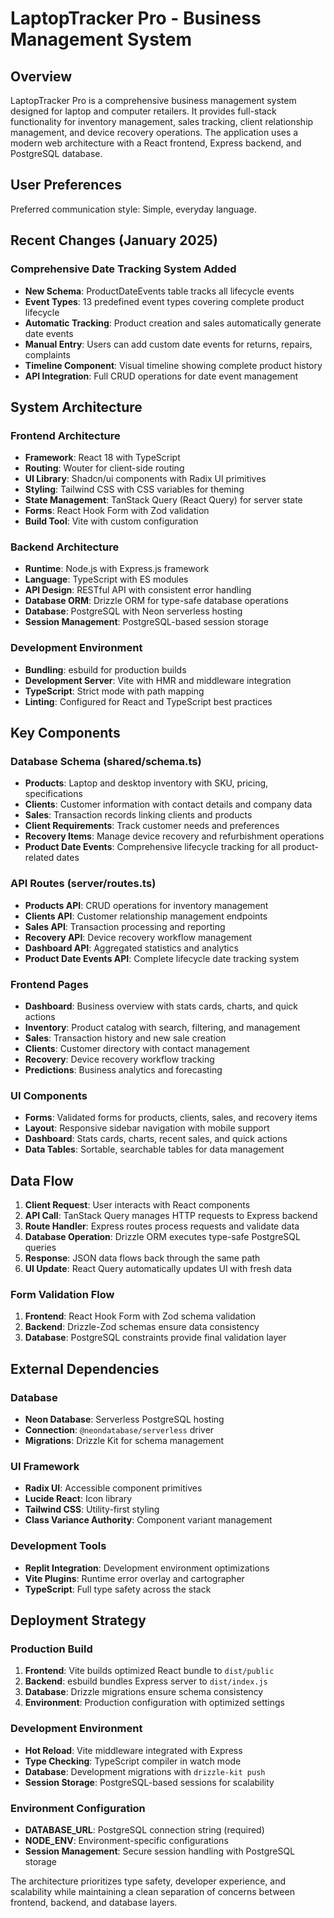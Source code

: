 # LaptopTracker Pro - Business Management System

## Overview

LaptopTracker Pro is a comprehensive business management system designed for laptop and computer retailers. It provides full-stack functionality for inventory management, sales tracking, client relationship management, and device recovery operations. The application uses a modern web architecture with a React frontend, Express backend, and PostgreSQL database.

## User Preferences

Preferred communication style: Simple, everyday language.

## Recent Changes (January 2025)

### Comprehensive Date Tracking System Added
- **New Schema**: ProductDateEvents table tracks all lifecycle events
- **Event Types**: 13 predefined event types covering complete product lifecycle
- **Automatic Tracking**: Product creation and sales automatically generate date events
- **Manual Entry**: Users can add custom date events for returns, repairs, complaints
- **Timeline Component**: Visual timeline showing complete product history
- **API Integration**: Full CRUD operations for date event management

## System Architecture

### Frontend Architecture
- **Framework**: React 18 with TypeScript
- **Routing**: Wouter for client-side routing
- **UI Library**: Shadcn/ui components with Radix UI primitives
- **Styling**: Tailwind CSS with CSS variables for theming
- **State Management**: TanStack Query (React Query) for server state
- **Forms**: React Hook Form with Zod validation
- **Build Tool**: Vite with custom configuration

### Backend Architecture
- **Runtime**: Node.js with Express.js framework
- **Language**: TypeScript with ES modules
- **API Design**: RESTful API with consistent error handling
- **Database ORM**: Drizzle ORM for type-safe database operations
- **Database**: PostgreSQL with Neon serverless hosting
- **Session Management**: PostgreSQL-based session storage

### Development Environment
- **Bundling**: esbuild for production builds
- **Development Server**: Vite with HMR and middleware integration
- **TypeScript**: Strict mode with path mapping
- **Linting**: Configured for React and TypeScript best practices

## Key Components

### Database Schema (shared/schema.ts)
- **Products**: Laptop and desktop inventory with SKU, pricing, specifications
- **Clients**: Customer information with contact details and company data
- **Sales**: Transaction records linking clients and products
- **Client Requirements**: Track customer needs and preferences
- **Recovery Items**: Manage device recovery and refurbishment operations
- **Product Date Events**: Comprehensive lifecycle tracking for all product-related dates

### API Routes (server/routes.ts)
- **Products API**: CRUD operations for inventory management
- **Clients API**: Customer relationship management endpoints
- **Sales API**: Transaction processing and reporting
- **Recovery API**: Device recovery workflow management
- **Dashboard API**: Aggregated statistics and analytics
- **Product Date Events API**: Complete lifecycle date tracking system

### Frontend Pages
- **Dashboard**: Business overview with stats cards, charts, and quick actions
- **Inventory**: Product catalog with search, filtering, and management
- **Sales**: Transaction history and new sale creation
- **Clients**: Customer directory with contact management
- **Recovery**: Device recovery workflow tracking
- **Predictions**: Business analytics and forecasting

### UI Components
- **Forms**: Validated forms for products, clients, sales, and recovery items
- **Layout**: Responsive sidebar navigation with mobile support
- **Dashboard**: Stats cards, charts, recent sales, and quick actions
- **Data Tables**: Sortable, searchable tables for data management

## Data Flow

1. **Client Request**: User interacts with React components
2. **API Call**: TanStack Query manages HTTP requests to Express backend
3. **Route Handler**: Express routes process requests and validate data
4. **Database Operation**: Drizzle ORM executes type-safe PostgreSQL queries
5. **Response**: JSON data flows back through the same path
6. **UI Update**: React Query automatically updates UI with fresh data

### Form Validation Flow
1. **Frontend**: React Hook Form with Zod schema validation
2. **Backend**: Drizzle-Zod schemas ensure data consistency
3. **Database**: PostgreSQL constraints provide final validation layer

## External Dependencies

### Database
- **Neon Database**: Serverless PostgreSQL hosting
- **Connection**: `@neondatabase/serverless` driver
- **Migrations**: Drizzle Kit for schema management

### UI Framework
- **Radix UI**: Accessible component primitives
- **Lucide React**: Icon library
- **Tailwind CSS**: Utility-first styling
- **Class Variance Authority**: Component variant management

### Development Tools
- **Replit Integration**: Development environment optimizations
- **Vite Plugins**: Runtime error overlay and cartographer
- **TypeScript**: Full type safety across the stack

## Deployment Strategy

### Production Build
1. **Frontend**: Vite builds optimized React bundle to `dist/public`
2. **Backend**: esbuild bundles Express server to `dist/index.js`
3. **Database**: Drizzle migrations ensure schema consistency
4. **Environment**: Production configuration with optimized settings

### Development Environment
- **Hot Reload**: Vite middleware integrated with Express
- **Type Checking**: TypeScript compiler in watch mode
- **Database**: Development migrations with `drizzle-kit push`
- **Session Storage**: PostgreSQL-based sessions for scalability

### Environment Configuration
- **DATABASE_URL**: PostgreSQL connection string (required)
- **NODE_ENV**: Environment-specific configurations
- **Session Management**: Secure session handling with PostgreSQL storage

The architecture prioritizes type safety, developer experience, and scalability while maintaining a clean separation of concerns between frontend, backend, and database layers.